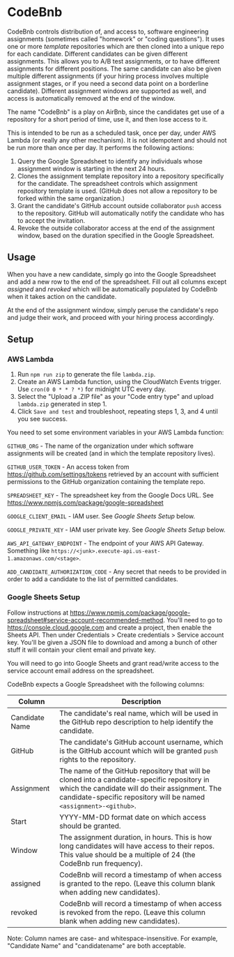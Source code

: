 # CodeBnb
CodeBnb controls distribution of, and access to, software engineering assignments (sometimes called "homework" or "coding questions"). It uses one or more _template_ repositories which are then cloned into a unique repo for each candidate. Different candidates can be given different assignments. This allows you to A/B test assignments, or to have different assignments for different positions. The same candidate can also be given multiple different assignments (if your hiring process involves multiple assignment stages, or if you need a second data point on a borderline candidate). Different assignment windows are supported as well, and access is automatically removed at the end of the window.

The name "CodeBnb" is a play on AirBnb, since the candidates get use of a repository for a short period of time, use it, and then lose access to it.

This is intended to be run as a scheduled task, once per day, under AWS Lambda (or really any other mechanism). It is not idempotent and should not be run more than once per day. It performs the following actions:

1. Query the Google Spreadsheet to identify any individuals whose assignment window is starting in the next 24 hours.
2. Clones the assignment template repository into a repository specifically for the candidate. The spreadsheet controls which assignment repository template is used. (GitHub does not allow a repository to be forked within the same organization.)
3. Grant the candidate's GitHub account outside collaborator `push` access to the repository. GitHub will automatically notify the candidate who has to accept the invitation.
5. Revoke the outside collaborator access at the end of the assignment window, based on the duration specified in the Google Spreadsheet.

## Usage
When you have a new candidate, simply go into the Google Spreadsheet and add a new row to the end of the spreadsheet. Fill out all columns except _assigned_ and _revoked_ which will be automatically populated by CodeBnb when it takes action on the candidate.

At the end of the assignment window, simply peruse the candidate's repo and judge their work, and proceed with your hiring process accordingly.

## Setup

### AWS Lambda
1. Run `npm run zip` to generate the file `lambda.zip`.
2. Create an AWS Lambda function, using the CloudWatch Events trigger. Use `cron(0 0 * * ? *)` for midnight UTC every day.
3. Select the "Upload a .ZIP file" as your "Code entry type" and upload `lambda.zip` generated in step 1.
4. Click `Save and test` and troubleshoot, repeating steps 1, 3, and 4 until you see success.

You need to set some environment variables in your AWS Lambda function:

`GITHUB_ORG` - The name of the organization under which software assignments will be created (and in which the template repository lives).

`GITHUB_USER_TOKEN` - An access token from https://github.com/settings/tokens retrieved by an account with sufficient permissions to the GitHub organization containing the template repo.

`SPREADSHEET_KEY` - The spreadsheet key from the Google Docs URL. See https://www.npmjs.com/package/google-spreadsheet

`GOOGLE_CLIENT_EMAIL` - IAM user. See _Google Sheets Setup_ below.

`GOOGLE_PRIVATE_KEY` - IAM user private key. See _Google Sheets Setup_ below.

`AWS_API_GATEWAY_ENDPOINT` - The endpoint of your AWS API Gateway. Something like `https://<junk>.execute-api.us-east-1.amazonaws.com/<stage>`.

`ADD_CANDIDATE_AUTHORIZATION_CODE` - Any secret that needs to be provided in order to add a candidate to the list of permitted candidates.

### Google Sheets Setup
Follow instructions at https://www.npmjs.com/package/google-spreadsheet#service-account-recommended-method. You'll need to go to https://console.cloud.google.com and create a project, then enable the Sheets API. Then under Credentials > Create credentials > Service account key. You'll be given a JSON file to download and among a bunch of other stuff it will contain your client email and private key.

You will need to go into Google Sheets and grant read/write access to the service account email address on the spreadsheet.

CodeBnb expects a Google Spreadsheet with the following columns:

Column | Description
------------|------------
Candidate Name | The candidate's real name, which will be used in the GitHub repo description to help identify the candidate.
GitHub | The candidate's GitHub account username, which is the GitHub account which will be granted `push` rights to the repository.
Assignment |  The name of the GitHub repository that will be cloned into a candidate-specific repository in which the candidate will do their assignment. The candidate-specific repository will be named `<assignment>-<github>`.
Start | YYYY-MM-DD format date on which access should be granted.
Window | The assignment duration, in hours. This is how long candidates will have access to their repos. This value should be a multiple of 24 (the CodeBnb run frequency).
assigned | CodeBnb will record a timestamp of when access is granted to the repo. (Leave this column blank when adding new candidates).
revoked | CodeBnb will record a timestamp of when access is revoked from the repo. (Leave this column blank when adding new candidates).

Note: Column names are case- and whitespace-insensitive. For example, "Candidate Name" and "candidatename" are both acceptable.
